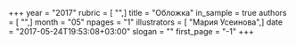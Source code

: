 +++
year = "2017"
rubric = [ "",]
title = "Обложка"
in_sample = true
authors = [ "",]
month = "05"
npages = "1"
illustrators = [ "Мария Усеинова",]
date = "2017-05-24T19:53:08+03:00"
slogan = ""
first_page = "-1"
+++
